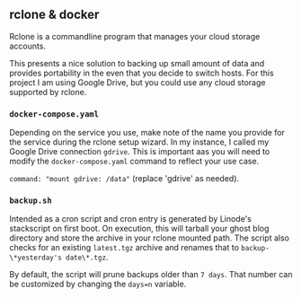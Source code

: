 ## rclone & docker

Rclone is a commandline program that manages your cloud storage accounts.

This presents a nice solution to backing up small amount of data and provides portability in the even that you decide to switch hosts. For this project I am using Google Drive, but you could use any cloud storage supported by rclone.

### `docker-compose.yaml`

Depending on the service you use, make note of the name you provide for the service during the rclone setup wizard. In my instance, I called my Google Drive connection `gdrive`. This is important aas you will need to modify the `docker-compose.yaml` command to reflect your use case.

```command: "mount gdrive: /data"``` (replace 'gdrive' as needed).

### `backup.sh`

Intended as a cron script and cron entry is generated by Linode's stackscript on first boot. On execution, this will tarball your ghost blog directory and store the archive in your rclone mounted path. The script also checks for an existing `latest.tgz` archive and renames that to `backup-\*yesterday's date\*.tgz`.

By default, the script will prune backups older than `7 days`. That number can be customized by changing the `days=n` variable.